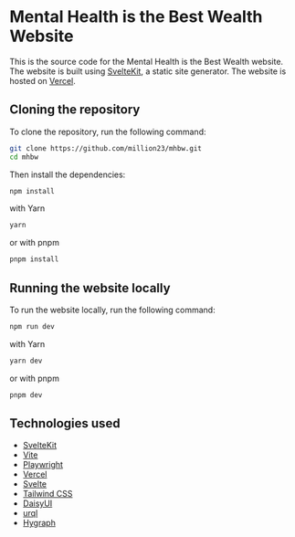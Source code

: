 # Mental Health is the Best Wealth Website

This is the source code for the Mental Health is the Best Wealth website. The website is built using [SvelteKit](https://kit.svelte.dev), a static site generator. The website is hosted on [Vercel](https://www.vercel.com/).

## Cloning the repository

To clone the repository, run the following command:

```bash
git clone https://github.com/million23/mhbw.git
cd mhbw
```

Then install the dependencies:

```bash
npm install
```

with Yarn

```bash
yarn
```

or with pnpm

```bash
pnpm install
```

## Running the website locally

To run the website locally, run the following command:

```bash
npm run dev
```

with Yarn

```bash
yarn dev
```

or with pnpm

```bash
pnpm dev
```

## Technologies used

- [SvelteKit](https://kit.svelte.dev)
- [Vite](https://vitejs.dev)
- [Playwright](https://playwright.dev)
- [Vercel](https://www.vercel.com/)
- [Svelte](https://svelte.dev)
- [Tailwind CSS](https://tailwindcss.com)
- [DaisyUI](https://daisyui.com)
- [urql](https://formidable.com/open-source/urql/)
- [Hygraph](https://hygraph.com/)
